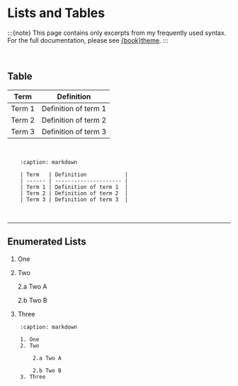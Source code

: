 # Lists and Tables

:::{note}
This page contains only excerpts from my frequently used syntax. For the full documentation, please see [{book}theme](https://sphinx-book-theme.readthedocs.io/en/latest/tutorials/get-started.html).
:::

<br>

## Table

| Term   | Definition            |
| ------ | --------------------- |
| Term 1 | Definition of term 1  |
| Term 2 | Definition of term 2  |
| Term 3 | Definition of term 3  |

<br>

```{code-block} markdown
    :caption: markdown
    
    | Term   | Definition            |
    | ------ | --------------------- |
    | Term 1 | Definition of term 1  |
    | Term 2 | Definition of term 2  |
    | Term 3 | Definition of term 3  |
```

<br>

---

## Enumerated Lists

1. One
2. Two

    2.a Two A 
    
    2.b Two B
3. Three

```{code-block} markdown
    :caption: markdown
    
    1. One
    2. Two
    
        2.a Two A 
        
        2.b Two B
    3. Three
```